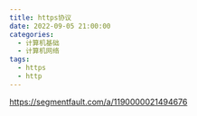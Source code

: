 ```yaml
---
title: https协议
date: 2022-09-05 21:00:00
categories:
  - 计算机基础
  - 计算机网络
tags:
  - https
  - http
---
```


https://segmentfault.com/a/1190000021494676

